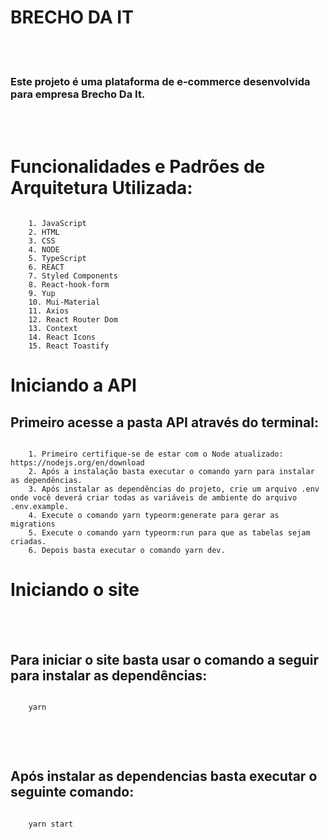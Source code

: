 # BRECHO DA IT

<br></br>

### Este projeto é uma plataforma de e-commerce desenvolvida para empresa Brecho Da It.

<br></br>

# Funcionalidades e Padrões de Arquitetura Utilizada:

```

    1. JavaScript
    2. HTML
    3. CSS
    4. NODE
    5. TypeScript
    6. REACT
    7. Styled Components
    8. React-hook-form
    9. Yup
    10. Mui-Material
    11. Axios
    12. React Router Dom
    13. Context
    14. React Icons
    15. React Toastify

```

# Iniciando a API

## Primeiro acesse a pasta API através do terminal:

```

    1. Primeiro certifique-se de estar com o Node atualizado: https://nodejs.org/en/download
    2. Após a instalação basta executar o comando yarn para instalar as dependências.
    3. Após instalar as dependências do projeto, crie um arquivo .env onde você deverá criar todas as variáveis de ambiente do arquivo .env.example.
    4. Execute o comando yarn typeorm:generate para gerar as migrations
    5. Execute o comando yarn typeorm:run para que as tabelas sejam criadas.
    6. Depois basta executar o comando yarn dev.

```

# Iniciando o site

<br></br>

## Para iniciar o site basta usar o comando a seguir para instalar as dependências:

```

    yarn


```

<br></br>

## Após instalar as dependencias basta executar o seguinte comando:

```

    yarn start


```
